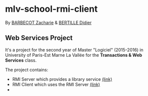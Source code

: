 # mlv-school-rmi-client
By [BARBECOT Zacharie](https://github.com/zachariebarbecot) & [BERTILLE Didier](https://github.com/BERTILLEDidier)

## Web Services Project

It's a project for the second year of Master "Logiciel" (2015-2016) in University of Paris-Est Marne La Vallée for the **Transactions & Web Services** class.

The project contains:
* RMI Server which provides a library service [(link)](https://github.com/zachariebarbecot/mlv-school-rmi-server)
* RMI Client which uses the RMI Server [(link)](https://github.com/zachariebarbecot/mlv-school-rmi-client)
* 






